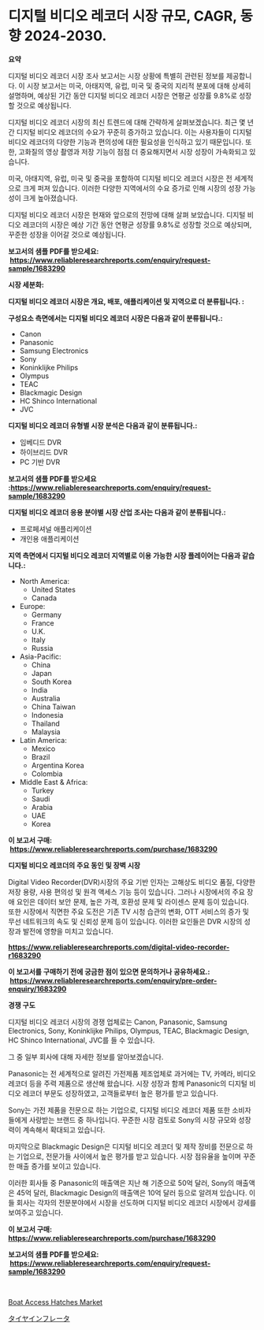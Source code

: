 <p><h1>디지털 비디오 레코더 시장 규모, CAGR, 동향 2024-2030.</h1></p><p><strong>요약</strong></p>
<p><p>디지털 비디오 레코더 시장 조사 보고서는 시장 상황에 특별히 관련된 정보를 제공합니다. 이 시장 보고서는 미국, 아태지역, 유럽, 미국 및 중국의 지리적 분포에 대해 상세히 설명하며, 예상된 기간 동안 디지털 비디오 레코더 시장은 연평균 성장률 9.8%로 성장할 것으로 예상됩니다.</p><p>디지털 비디오 레코더 시장의 최신 트렌드에 대해 간략하게 살펴보겠습니다. 최근 몇 년간 디지털 비디오 레코더의 수요가 꾸준히 증가하고 있습니다. 이는 사용자들이 디지털 비디오 레코더의 다양한 기능과 편의성에 대한 필요성을 인식하고 있기 때문입니다. 또한, 고화질의 영상 촬영과 저장 기능이 점점 더 중요해지면서 시장 성장이 가속화되고 있습니다.</p><p>미국, 아태지역, 유럽, 미국 및 중국을 포함하여 디지털 비디오 레코더 시장은 전 세계적으로 크게 퍼져 있습니다. 이러한 다양한 지역에서의 수요 증가로 인해 시장의 성장 가능성이 크게 높아졌습니다.</p><p>디지털 비디오 레코더 시장은 현재와 앞으로의 전망에 대해 살펴 보았습니다. 디지털 비디오 레코더의 시장은 예상 기간 동안 연평균 성장률 9.8%로 성장할 것으로 예상되며, 꾸준한 성장을 이어갈 것으로 예상됩니다.</p></p>
<p><strong>보고서의 샘플 PDF를 받으세요: &nbsp;<a href="https://www.reliableresearchreports.com/enquiry/request-sample/1683290">https://www.reliableresearchreports.com/enquiry/request-sample/1683290</a></strong></p>
<p><strong>시장 세분화:</strong></p>
<p><strong> 디지털 비디오 레코더 시장은 개요, 배포, 애플리케이션 및 지역으로 더 분류됩니다. :</strong></p>
<p><strong>구성요소 측면에서는 디지털 비디오 레코더 시장은 다음과 같이 분류됩니다.:</strong></p>
<p><ul><li>Canon</li><li>Panasonic</li><li>Samsung Electronics</li><li>Sony</li><li>Koninklijke Philips</li><li>Olympus</li><li>TEAC</li><li>Blackmagic Design</li><li>HC Shinco International</li><li>JVC</li></ul></p>
<p><strong> 디지털 비디오 레코더 유형별 시장 분석은 다음과 같이 분류됩니다.:</strong></p>
<p><ul><li>임베디드 DVR</li><li>하이브리드 DVR</li><li>PC 기반 DVR</li></ul></p>
<p><strong>보고서의 샘플 PDF를 받으세요 :<a href="https://www.reliableresearchreports.com/enquiry/request-sample/1683290">https://www.reliableresearchreports.com/enquiry/request-sample/1683290</a></strong></p>
<p><strong> 디지털 비디오 레코더 응용 분야별 시장 산업 조사는 다음과 같이 분류됩니다.:</strong></p>
<p><ul><li>프로페셔널 애플리케이션</li><li>개인용 애플리케이션</li></ul></p>
<p><strong>지역 측면에서 디지털 비디오 레코더 지역별로 이용 가능한 시장 플레이어는 다음과 같습니다.:</strong></p>
<p><ul>
    <li>
        North America:
        <ul>
            <li>United States</li>
            <li>Canada</li>
        </ul>
    </li>
    <li>
        Europe:
        <ul>
            <li>Germany</li>
            <li>France</li>
            <li>U.K.</li>
            <li>Italy</li>
            <li>Russia</li>
        </ul>
    </li>
    <li>
        Asia-Pacific:
        <ul>
            <li>China</li>
            <li>Japan</li>
            <li>South Korea</li>
            <li>India</li>
            <li>Australia</li>
            <li>China Taiwan</li>
            <li>Indonesia</li>
            <li>Thailand</li>
            <li>Malaysia</li>
        </ul>
    </li>
    <li>
        Latin America:
        <ul>
            <li>Mexico</li>
            <li>Brazil</li>
            <li>Argentina Korea</li>
            <li>Colombia</li>
        </ul>
    </li>
    <li>
        Middle East & Africa:
        <ul>
            <li>Turkey</li>
            <li>Saudi</li>
            <li>Arabia</li>
            <li>UAE</li>
            <li>Korea</li>
        </ul>
    </li>
    </ul></p>
<p><strong>이 보고서 구매: &nbsp;<a href="https://www.reliableresearchreports.com/purchase/1683290">https://www.reliableresearchreports.com/purchase/1683290</a></strong></p>
<p><strong>디지털 비디오 레코더의 주요 동인 및 장벽 시장</strong></p>
<p><p>Digital Video Recorder(DVR)시장의 주요 기반 인자는 고해상도 비디오 품질, 다양한 저장 용량, 사용 편의성 및 원격 액세스 기능 등이 있습니다. 그러나 시장에서의 주요 장애 요인은 데이터 보안 문제, 높은 가격, 호환성 문제 및 라이센스 문제 등이 있습니다. 또한 시장에서 직면한 주요 도전은 기존 TV 시청 습관의 변화, OTT 서비스의 증가 및 무선 네트워크의 속도 및 신뢰성 문제 등이 있습니다. 이러한 요인들은 DVR 시장의 성장과 발전에 영향을 미치고 있습니다.</p></p>
<p><strong><a href="https://www.reliableresearchreports.com/digital-video-recorder-r1683290">https://www.reliableresearchreports.com/digital-video-recorder-r1683290</a></strong></p>
<p><strong>이 보고서를 구매하기 전에 궁금한 점이 있으면 문의하거나 공유하세요.: &nbsp;<a href="https://www.reliableresearchreports.com/enquiry/pre-order-enquiry/1683290">https://www.reliableresearchreports.com/enquiry/pre-order-enquiry/1683290</a></strong></p>
<p><strong>경쟁 구도</strong></p>
<p><p>디지털 비디오 레코더 시장의 경쟁 업체로는 Canon, Panasonic, Samsung Electronics, Sony, Koninklijke Philips, Olympus, TEAC, Blackmagic Design, HC Shinco International, JVC를 들 수 있습니다. </p><p>그 중 일부 회사에 대해 자세한 정보를 알아보겠습니다. </p><p>Panasonic는 전 세계적으로 알려진 가전제품 제조업체로 과거에는 TV, 카메라, 비디오 레코더 등을 주력 제품으로 생산해 왔습니다. 시장 성장과 함께 Panasonic의 디지털 비디오 레코더 부문도 성장하였고, 고객들로부터 높은 평가를 받고 있습니다. </p><p>Sony는 가전 제품을 전문으로 하는 기업으로, 디지털 비디오 레코더 제품 또한 소비자들에게 사랑받는 브랜드 중 하나입니다. 꾸준한 시장 검토로 Sony의 시장 규모와 성장력이 계속해서 확대되고 있습니다. </p><p>마지막으로 Blackmagic Design은 디지털 비디오 레코더 및 제작 장비를 전문으로 하는 기업으로, 전문가들 사이에서 높은 평가를 받고 있습니다. 시장 점유율을 높이며 꾸준한 매출 증가를 보이고 있습니다. </p><p>이러한 회사들 중 Panasonic의 매출액은 지난 해 기준으로 50억 달러, Sony의 매출액은 45억 달러, Blackmagic Design의 매출액은 10억 달러 등으로 알려져 있습니다. 이들 회사는 각자의 전문분야에서 시장을 선도하며 디지털 비디오 레코더 시장에서 강세를 보여주고 있습니다.</p></p>
<p><strong>이 보고서 구매: &nbsp; <a href="https://www.reliableresearchreports.com/purchase/1683290">https://www.reliableresearchreports.com/purchase/1683290</a></strong></p>
<p><strong>보고서의 샘플 PDF를 받으세요: &nbsp;<a href="https://www.reliableresearchreports.com/enquiry/request-sample/1683290">https://www.reliableresearchreports.com/enquiry/request-sample/1683290</a></strong><strong></strong></p>
<p>&nbsp;</p>
<p><p><a href="https://github.com/mancsybtousav/Market-Research-Report-List-2/blob/main/boat-access-hatches-market.md">Boat Access Hatches Market</a></p><p><a href="https://github.com/KaydenJohns1964/Market-Research-Report-List-1/blob/main/781123929661.md">タイヤインフレータ</a></p></p>